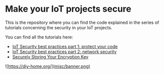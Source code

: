 # Make your IoT projects secure
This is the repository where you can find the code explained in the series of tutorials
concerning the security in your IoT projects.

You can find all the tutorials here:
* [IoT Security best practices part 1: protect your code](https://diy-home.org/2023/05/25/iot-security-best-practices-part-1-protect-your-code/)
* [IoT Security best practices part 2: network security](https://diy-home.org/2023/05/30/iot-security-part-2-network-security/)
* [Securely Storing Your Encryption Key](https://diy-home.org/2023/06/01/securely-storing-your-encryption-key/)

![https://diy-home.org/](misc/banner.png)
